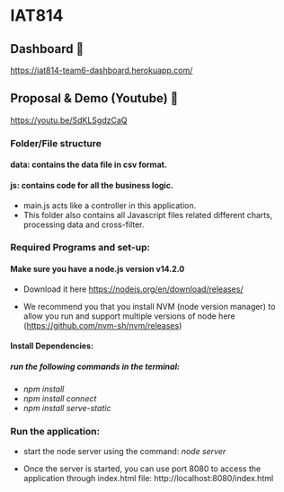 # IAT814

## Dashboard 🔗
https://iat814-team6-dashboard.herokuapp.com/

## Proposal & Demo (Youtube) 🔗
https://youtu.be/SdKLSgdzCaQ

### Folder/File structure

#### data: contains the data file in csv format.

#### js: contains code for all the business logic. 

  - main.js acts like a controller in this application.
  - This folder also contains all Javascript files related different charts, processing data and cross-filter.
  
 
 ### Required Programs and set-up:
 
 #### Make sure you have a node.js version v14.2.0
  - Download it here https://nodejs.org/en/download/releases/
  
  - We recommend you that you install NVM (node version manager) to allow you run and support multiple versions of node here (https://github.com/nvm-sh/nvm/releases)

#### Install Dependencies:
##### run the following commands in the terminal:
  -  *npm install*
  -  *npm install connect*
  -  *npm install serve-static*

### Run the application:
  - start the node server using the command: *node server*
  
  - Once the server is started, you can use port 8080 to access the application through index.html file: http://localhost:8080/index.html
